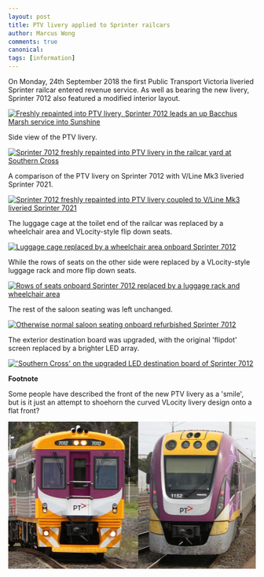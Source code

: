 ```yaml
---
layout: post
title: PTV livery applied to Sprinter railcars
author: Marcus Wong
comments: true
canonical: 
tags: [information]
---
```


On Monday, 24th September 2018 the first Public Transport Victoria liveried Sprinter railcar entered revenue service. As well as bearing the new livery, Sprinter 7012 also featured a modified interior layout.

<a href="http://railgallery.wongm.com/vline-regional-rail-link/F128_5838.jpg.html"><img src="http://railgallery.wongm.com/cache/vline-regional-rail-link/F128_5838_595.jpg?cached=1537962388" alt="Freshly repainted into PTV livery, Sprinter 7012 leads an up Bacchus Marsh service into Sunshine" /></a>

Side view of the PTV livery.

<a href="http://railgallery.wongm.com/vline-workshops-yards/F128_5920.jpg.html"><img src="http://railgallery.wongm.com/cache/vline-workshops-yards/F128_5920_595.jpg?cached=1537962283" alt="Sprinter 7012 freshly repainted into PTV livery in the railcar yard at Southern Cross" /></a>

A comparison of the PTV livery on Sprinter 7012 with V/Line Mk3 liveried Sprinter 7021.

<a href="http://railgallery.wongm.com/vline-bits/F128_5892.jpg.html"><img src="http://railgallery.wongm.com/cache/vline-bits/F128_5892_595.jpg?cached=1537962284" alt="Sprinter 7012 freshly repainted into PTV livery coupled to V/Line Mk3 liveried Sprinter 7021" /></a>

The luggage cage at the toilet end of the railcar was replaced by a wheelchair area and VLocity-style flip down seats.

<a href="http://railgallery.wongm.com/vline-bits/F128_5883.jpg.html"><img src="http://railgallery.wongm.com/cache/vline-bits/F128_5883_595.jpg?cached=1537962293" alt="Luggage cage replaced by a wheelchair area onboard Sprinter 7012" /></a>

While the rows of seats on the other side were replaced by a VLocity-style luggage rack and more flip down seats.

<a href="http://railgallery.wongm.com/vline-bits/F128_5879.jpg.html"><img src="http://railgallery.wongm.com/cache/vline-bits/F128_5879_595.jpg?cached=1537962388" alt="Rows of seats onboard Sprinter 7012 replaced by a luggage rack and wheelchair area" /></a>

The rest of the saloon seating was left unchanged.

<a href="http://railgallery.wongm.com/vline-bits/F128_5881.jpg.html"><img src="http://railgallery.wongm.com/cache/vline-bits/F128_5881_595.jpg?cached=1537962380" alt="Otherwise normal saloon seating onboard refurbished Sprinter 7012" /></a>

The exterior destination board was upgraded, with the original 'flipdot' screen replaced by a brighter LED array.

<a href="http://railgallery.wongm.com/vline-bits/F128_5891.jpg.html"><img src="http://railgallery.wongm.com/cache/vline-bits/F128_5891_595.jpg?cached=1537962300" alt="'Southern Cross' on the upgraded LED destination board of Sprinter 7012" /></a>

**Footnote**

Some people have described the front of the new PTV livery as a 'smile', but is it just an attempt to shoehorn the curved VLocity livery design onto a flat front?

<img src="/images/PTV-livery-comparison-sprinter-vlocity-train.jpg" alt="Comparison of PTV livery applied to Sprinter and VLocity trains" style="width: 595px;" />
